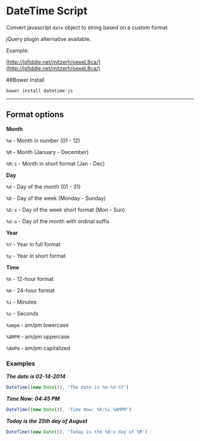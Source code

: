 DateTime Script
=======================

Convert javascript `date` object to string based on a custom format

jQuery plugin alternative available.

Example:

[http://jsfiddle.net/mitzerh/oexeL8ca/](http://jsfiddle.net/mitzerh/oexeL8ca/)

##Bower Install

`bower install datetime-js`

---

## Format options

**Month**

`%m` - Month in number (01 - 12)

`%M` - Month (January - December)

`%M:s` - Month in short format (Jan - Dec)

**Day**

`%d` - Day of the month (01 - 31)

`%D` - Day of the week (Monday - Sunday)

`%D:s` - Day of the week short format (Mon - Sun)

`%d:o` - Day of the month with ordinal suffix

**Year**

`%Y` - Year in full format

`%y` - Year in short format

**Time**

`%h` - 12-hour format

`%H` - 24-hour format

`%i` - Minutes

`%s` - Seconds

`%ampm` - am/pm lowercase

`%AMPM` - am/pm uppercase

`%AmPm` - am/pm capitalized

### Examples

_**The date is 02-14-2014**_

```js
DateTime((new Date()), 'The date is %m-%d-%Y')
```

_**Time Now: 04:45 PM**_

```js
DateTime((new Date()), 'Time Now: %h:%i %AMPM')
```

_**Today is the 25th day of August**_

```js
DateTime((new Date()), 'Today is the %d:o day of %M')
```



